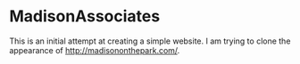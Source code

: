 # MadisonAssociates
This is an initial attempt at creating a simple website. I am trying to clone the appearance of http://madisononthepark.com/.
